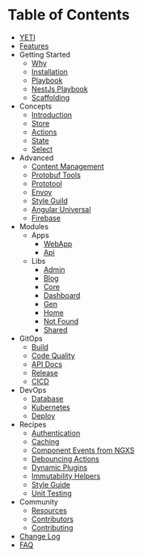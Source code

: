 # Table of Contents

- [YETI](../README.md)
- [Features](features.md)
- Getting Started
  - [Why](introduction/why.md)
  - [Installation](introduction/installation.md)
  - [Playbook](introduction/playbook.md)
  - [NestJs Playbook](introduction/nest-playbook.md)
  - [Scaffolding](introduction/scaffolding.md)
- Concepts
  - [Introduction](concepts/intro.md)
  - [Store](concepts/store.md)
  - [Actions](concepts/actions.md)
  - [State](concepts/state.md)
  - [Select](concepts/select.md)
- Advanced
  - [Content Management](advanced/blog.md)
  - [Protobuf Tools](advanced/buf.md)
  - [Prototool](advanced/prototool.md)
  - [Envoy](advanced/envoy.md)
  - [Style Guild](advanced/style-guide.md)
  - [Angular Universal](advanced/angular-universal.md)
  - [Firebase](advanced/firebase.md)
- Modules
  - Apps
    - [WebApp](../apps/webapp/README.md)
    - [Api](../apps/api/README.md)
  - Libs
    - [Admin](../libs/admin/README.md)
    - [Blog](../libs/blog/README.md)
    - [Core](../libs/core/README.md)
    - [Dashboard](../libs/dashboard/README.md)
    - [Gen](../libs/gen/README.md)
    - [Home](../libs/home/README.md)
    - [Not Found](../libs/not-found/README.md)
    - [Shared](../libs/shared/README.md)
- GitOps
  - [Build](gitops/build.md)
  - [Code Quality](gitops/code-quality.md)
  - [API Docs](gitops/compodoc.md)
  - [Release](gitops/release.md)
  - [CICD](gitops/cicd.md)
- DevOps
  - [Database](devops/database.md)
  - [Kubernetes](devops/kubernetes.md)
  - [Deploy](devops/deploy.md)
- Recipes
  - [Authentication](recipes/authentication.md)
  - [Caching](recipes/cache.md)
  - [Component Events from NGXS](recipes/component-events-from-ngxs.md)
  - [Debouncing Actions](recipes/debouncing-actions.md)
  - [Dynamic Plugins](recipes/dynamic-plugins.md)
  - [Immutability Helpers](recipes/immutability-helpers.md)
  - [Style Guide](recipes/style-guide.md)
  - [Unit Testing](recipes/unit-testing.md)
- Community
  - [Resources](community/projects.md)
  - [Contributors](community/contributors.md)
  - [Contributing](community/contributing.md)
- [Change Log](../CHANGELOG.md)
- [FAQ](faq/faq.md)


